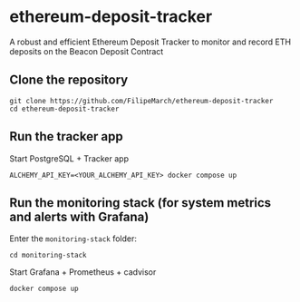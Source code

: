 # ethereum-deposit-tracker
A robust and efficient Ethereum Deposit Tracker to monitor and record ETH deposits on the Beacon Deposit Contract

## Clone the repository

```
git clone https://github.com/FilipeMarch/ethereum-deposit-tracker
cd ethereum-deposit-tracker
```

## Run the tracker app

Start PostgreSQL + Tracker app
```
ALCHEMY_API_KEY=<YOUR_ALCHEMY_API_KEY> docker compose up
```

## Run the monitoring stack (for system metrics and alerts with Grafana)

Enter the `monitoring-stack` folder:
```
cd monitoring-stack
```
Start Grafana + Prometheus + cadvisor
```
docker compose up
```
